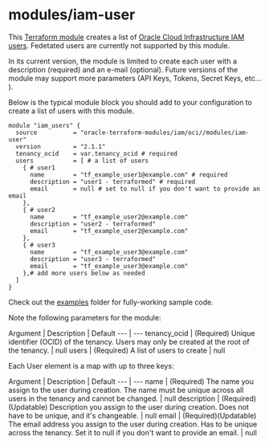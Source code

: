 # modules/iam-user

This [Terraform module](https://www.terraform.io/docs/modules/index.html) creates a list of [Oracle Cloud Infrastructure  IAM users](https://docs.cloud.oracle.com/iaas/Content/Identity/Tasks/managingusers.htm). Fedetated users are currently not supported by this module.

In its current version, the module is limited to create each user with a description (required) and an e-mail (optional). Future versions of the module may support more parameters (API Keys, Tokens, Secret Keys, etc... ).

Below is the typical module block you should add to your configuration to create a list of users with this module.

```hcl
module "iam_users" {
  source          = "oracle-terraform-modules/iam/oci//modules/iam-user"
  version         = "2.1.1"
  tenancy_ocid    = var.tenancy_ocid # required
  users           = [ # a list of users
    { # user1
      name        = "tf_example_user1@example.com" # required
      description = "user1 - terraformed" # required
      email       = null # set to null if you don't want to provide an email 
    },
    { # user2
      name        = "tf_example_user2@example.com"
      description = "user2 - terraformed"
      email       = "tf_example_user2@example.com"
    },
    { # user3
      name        = "tf_example_user3@example.com"
      description = "user3 - terraformed"
      email       = "tf_example_user3@example.com"
    },# add more users below as needed
  ]
}
```

Check out the [examples](../../example/README.md) folder for fully-working sample code.

Note the following parameters for the module:

Argument | Description | Default
--- | ---
tenancy_ocid | (Required) Unique identifier (OCID) of the tenancy. Users may only be created at the root of the tenancy. | null
users | (Required) A list of users to create | null

Each User element is a map with up to three keys:

Argument | Description | Default
--- | ---
name | (Required) The name you assign to the user during creation. The name must be unique across all users in the tenancy and cannot be changed. | null
description | (Required)(Updatable) Description you assign to the user during creation. Does not have to be unique, and it's changeable. | null
email | (Required)(Updatable) The email address you assign to the user during creation. Has to be unique across the tenancy. Set it to null if you don't want to provide an email. | null
